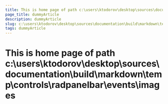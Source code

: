 ```yaml
---
title: This is home page of path c:\users\ktodorov\desktop\sources\documentation\build\markdown\temp\controls\radpanelbar\events\images
page_title: dummyArticle
description: dummyArticle
slug: c:\users\ktodorov\desktop\sources\documentation\build\markdown\temp\controls\radpanelbar\events\images
tags: dummyArticle
---
```

# This is home page of path c:\users\ktodorov\desktop\sources\documentation\build\markdown\temp\controls\radpanelbar\events\images
